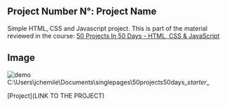 ## Project Number N°: Project Name

Simple HTML, CSS and Javascript project. This is part of the material reviewed in the course: [50 Projects In 50 Days - HTML, CSS & JavaScript](https://www.udemy.com/course/50-projects-50-days/)

## Image

![demo](.\img\examples\demo.gif)
C:\Users\jchemile\Documents\singlepages\50projects50days\__starter__

[Project](LINK TO THE PROJECT)
